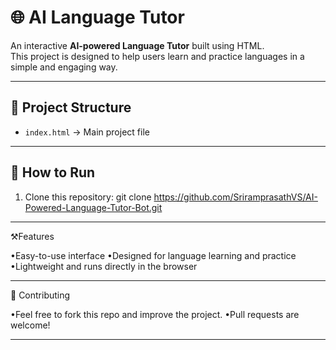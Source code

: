 # 🌐 AI Language Tutor

An interactive **AI-powered Language Tutor** built using HTML.  
This project is designed to help users learn and practice languages in a simple and engaging way.

---

## 📂 Project Structure

- `index.html` → Main project file 

---

## 🚀 How to Run

1. Clone this repository:
     git clone https://github.com/SriramprasathVS/AI-Powered-Language-Tutor-Bot.git

---

⚒️Features

•Easy-to-use interface
•Designed for language learning and practice
•Lightweight and runs directly in the browser

---

🤝 Contributing

•Feel free to fork this repo and improve the project.
•Pull requests are welcome!

---

